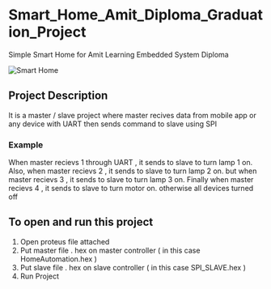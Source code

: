 # Smart_Home_Amit_Diploma_Graduation_Project
Simple Smart Home for Amit Learning Embedded System Diploma 

![Smart Home](https://user-images.githubusercontent.com/98288035/153641411-e815d9ec-7fa6-4507-9c07-d361cbb89750.gif)


## Project Description 

 It is a master / slave project where master recives data from mobile app or any device with UART then sends command to slave using SPI 

### Example 
When master recievs 1 through UART , it sends to slave to turn lamp 1 on. Also, when master recievs 2 , it sends to slave to turn lamp 2 on. but when  master recievs 3 , it sends to slave to turn lamp 3 on. Finally when master recievs 4 , it sends to slave to turn motor on. otherwise all devices turned off


## To open and run this project 

1. Open proteus file attached 
2. Put master file . hex on master controller   ( in this case  HomeAutomation.hex )
3. Put slave  file . hex on slave  controller   ( in this case  SPI_SLAVE.hex      )
4. Run Project
